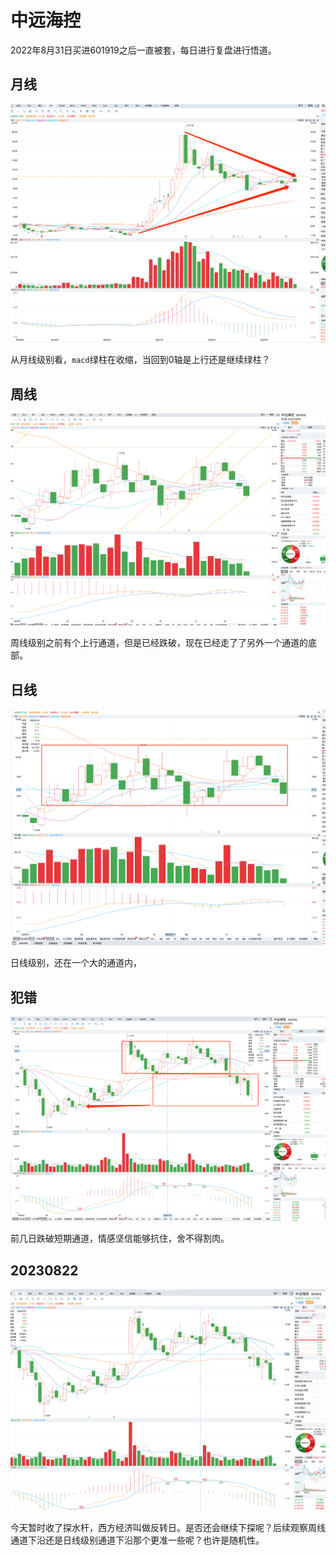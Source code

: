 # 中远海控

2022年8月31日买进601919之后一直被套，每日进行复盘进行悟道。

## 月线

![An image](./images/60191904.png)

从月线级别看，`macd`绿柱在收缩，当回到0轴是上行还是继续绿柱？

## 周线

![An image](./images/60191901.png)

周线级别之前有个上行通道，但是已经跌破，现在已经走了了另外一个通道的底部。

## 日线

![An image](./images/60191902.png)

日线级别，还在一个大的通道内，

## 犯错

![An image](./images/60191903.png)

前几日跌破短期通道，情感坚信能够抗住，舍不得割肉。

## 20230822

![An image](./images/60191905.png)

今天暂时收了探水杆，西方经济叫做反转日。是否还会继续下探呢？后续观察周线通道下沿还是日线级别通道下沿那个更准一些呢？也许是随机性。
